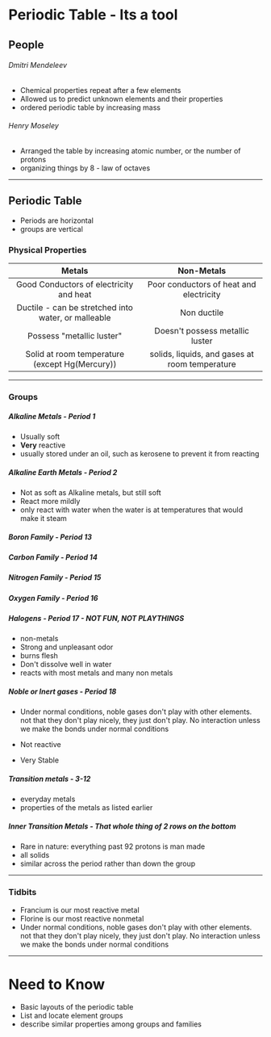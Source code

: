 # Periodic Table - Its a tool

## People

###### Dmitri Mendeleev 

- Chemical properties repeat after a few elements
- Allowed us to predict unknown elements and their properties
- ordered periodic table by increasing mass

###### Henry Moseley

- Arranged the table by increasing atomic number, or the number of protons
- organizing things by 8 -  law of octaves

---

## Periodic Table

- Periods are horizontal
- groups are vertical

### Physical Properties

|                       Metals                        |                   Non-Metals                   |
| :-------------------------------------------------: | :--------------------------------------------: |
|       Good Conductors of electricity and heat       |    Poor conductors of heat and electricity     |
| Ductile - can be stretched into water, or malleable |                  Non ductile                   |
|              Possess "metallic luster"              |        Doesn't possess metallic luster         |
|   Solid at room temperature (except Hg(Mercury))    | solids, liquids, and gases at room temperature |

---

### Groups

##### Alkaline Metals - Period 1

- Usually soft
- **Very** reactive
- usually stored under an oil, such as kerosene to prevent it from reacting

##### Alkaline Earth Metals - Period 2

- Not as soft as Alkaline metals, but still soft
- React more mildly
- only react with water when the water is at temperatures that would make it steam

##### Boron Family - Period 13

##### Carbon Family - Period 14 

##### Nitrogen Family - Period 15

##### Oxygen Family - Period 16

##### Halogens - Period 17 - NOT FUN, NOT PLAYTHINGS

- non-metals
- Strong and unpleasant odor
- burns flesh
- Don't dissolve well in water
- reacts with most metals and many non metals

##### Noble or Inert gases - Period 18

- Under normal conditions, noble gases don't play with other elements. not that they don't play nicely, they just don't play. No interaction unless we make the bonds under normal conditions

- Not reactive
- Very Stable

##### Transition metals - 3-12

- everyday metals
- properties of the metals as listed earlier

##### Inner Transition Metals - That whole thing of 2 rows on the bottom

- Rare in nature: everything past 92 protons is man made
- all solids
- similar across the period rather than down the group

---

### Tidbits

- Francium is our most reactive metal
- Florine is our most reactive nonmetal
- Under normal conditions, noble gases don't play with other elements. not that they don't play nicely, they just don't play. No interaction unless we make the bonds under normal conditions

---

# Need to Know

- Basic layouts of the periodic table
- List and locate element groups
- describe similar properties among groups and families
